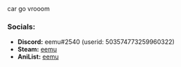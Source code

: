 car go vrooom

### Socials:

- **Discord:** eemu#2540 (userid: 503574773259960322)
- **Steam:** [eemu](https://steamcommunity.com/id/eemunni/)
- **AniList:** [eemu](https://anilist.co/user/eemu)
